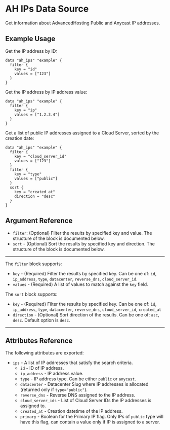 # AH IPs Data Source

Get information about AdvancedHosting Public and Anycast IP addresses.

## Example Usage

Get the IP address by ID:

```hcl
data "ah_ips" "example" {
  filter {
    key = "id"
    values = ["123"]
  }
}
```

Get the IP address by IP address value:

```hcl
data "ah_ips" "example" {
  filter {
    key = "ip"
    values = ["1.2.3.4"]
  }
}
```

Get a list of public IP addresses assigned to a Cloud Server, sorted by the creation date:

```hcl
data "ah_ips" "example" {
  filter {
    key = "cloud_server_id"
    values = ["123"]
  }
  filter {
    key = "type"
    values = ["public"]
  }
  sort {
    key = "created_at"
    direction = "desc"
  }
}
```

## Argument Reference

* `filter`: (Optional) Filter the results by specified key and value. The structure of the block is documented below.
* `sort` - (Optional) Sort the results by specified key and direction. The structure of the block is documented below.

---

The `filter` block supports:
* `key` - (Required) Filter the results by specified key. Can be one of: `id`, `ip_address`, `type`,  `datacenter`, `reverse_dns`, `cloud_server_id`.
* `values` - (Required) A list of values to match against the `key` field.

The `sort` block supports:
* `key` - (Required) Filter the results by specified key. Can be one of: `id`, `ip_address`, `type`,  `datacenter`, `reverse_dns`, `cloud_server_id`, `created_at`
* `direction` - (Optional) Sort direction of the results. Can be one of: `asc`, `desc`. Default option is `desc`.

---

## Attributes Reference

The following attributes are exported:

* `ips` - A list of IP addresses that satisfy the search criteria.
    * `id` - ID of IP address.
    * `ip_address` - IP address value.
    * `type` - IP address type. Can be either `public` or `anycast`.
    * `datacenter` - Datacenter Slug where IP addresses is allocated (returned only if `type="public"`). 
    * `reverse_dns` - Reverse DNS assigned to the IP address.
    * `cloud_server_ids` - List of Cloud Server IDs the IP addresses is assigned to.
    * `created_at` - Creation datetime of the IP address.
    * `primary` - Boolean for the Primary IP flag. Only IPs of `public` type will have this flag, can contain a value only if IP is assigned to a server.